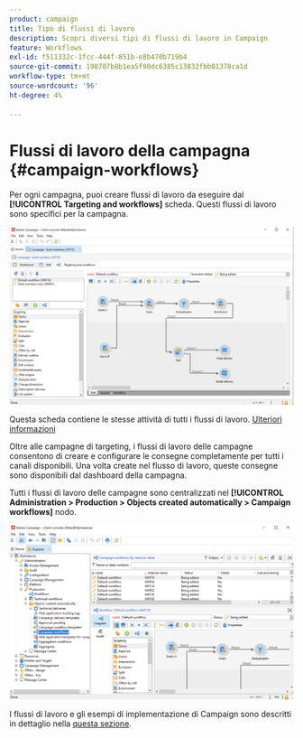```yaml
---
product: campaign
title: Tipo di flussi di lavoro
description: Scopri diversi tipi di flussi di lavoro in Campaign
feature: Workflows
exl-id: f511332c-1fcc-444f-851b-e8b470b719b4
source-git-commit: 190707b8b1ea5f90dc6385c13832fbb01378ca1d
workflow-type: tm+mt
source-wordcount: '96'
ht-degree: 4%

---
```


# Flussi di lavoro della campagna {#campaign-workflows}

Per ogni campagna, puoi creare flussi di lavoro da eseguire dal **[!UICONTROL Targeting and workflows]** scheda. Questi flussi di lavoro sono specifici per la campagna.

![](assets/wf-in-op-edit-delivery-tab.png)

Questa scheda contiene le stesse attività di tutti i flussi di lavoro. [Ulteriori informazioni](#implementation-steps-)

Oltre alle campagne di targeting, i flussi di lavoro delle campagne consentono di creare e configurare le consegne completamente per tutti i canali disponibili. Una volta create nel flusso di lavoro, queste consegne sono disponibili dal dashboard della campagna.

Tutti i flussi di lavoro delle campagne sono centralizzati nel **[!UICONTROL Administration > Production > Objects created automatically > Campaign workflows]** nodo.

![](assets/campaigns_wf.png)

I flussi di lavoro e gli esempi di implementazione di Campaign sono descritti in dettaglio nella [questa sezione](../campaigns/marketing-campaign-target.md).
